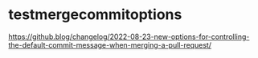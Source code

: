 # testmergecommitoptions
https://github.blog/changelog/2022-08-23-new-options-for-controlling-the-default-commit-message-when-merging-a-pull-request/
